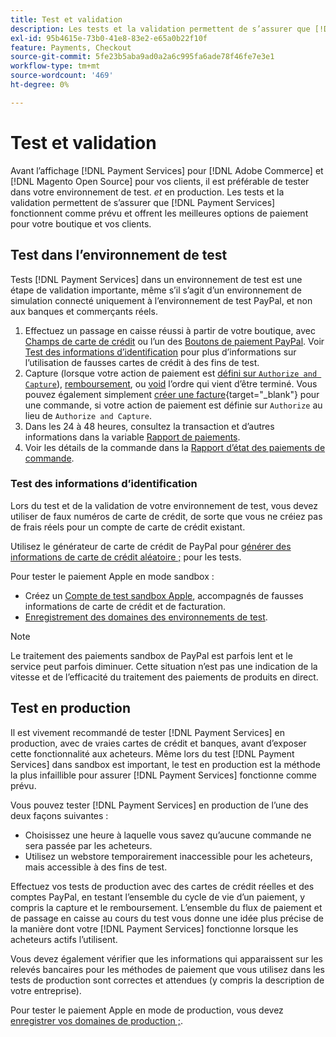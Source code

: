 ```yaml
---
title: Test et validation
description: Les tests et la validation permettent de s’assurer que [!DNL Payment Services] fonctionnent comme prévu et offrent les meilleures options de paiement à vos clients.
exl-id: 95b4615e-73b0-41e8-83e2-e65a0b22f10f
feature: Payments, Checkout
source-git-commit: 5fe23b5aba9ad0a2a6c995fa6ade78f46fe7e3e1
workflow-type: tm+mt
source-wordcount: '469'
ht-degree: 0%

---
```


# Test et validation

Avant l’affichage [!DNL Payment Services] pour [!DNL Adobe Commerce] et [!DNL Magento Open Source] pour vos clients, il est préférable de tester dans votre environnement de test. _et_ en production. Les tests et la validation permettent de s’assurer que [!DNL Payment Services] fonctionnent comme prévu et offrent les meilleures options de paiement pour votre boutique et vos clients.

## Test dans l’environnement de test

Tests [!DNL Payment Services] dans un environnement de test est une étape de validation importante, même s’il s’agit d’un environnement de simulation connecté uniquement à l’environnement de test PayPal, et non aux banques et commerçants réels.

1. Effectuez un passage en caisse réussi à partir de votre boutique, avec [Champs de carte de crédit](payments-options.md#credit-card-fields) ou l’un des [Boutons de paiement PayPal](payments-options.md#paypal-smart-buttons). Voir [Test des informations d’identification](#testing-credentials) pour plus d’informations sur l’utilisation de fausses cartes de crédit à des fins de test.
1. Capture (lorsque votre action de paiement est [défini sur `Authorize and Capture`](onboard.md#set-payment-services-as-payment-method)), [remboursement](refunds.md), ou [void](voids.md) l’ordre qui vient d’être terminé. Vous pouvez également simplement [créer une facture](https://docs.magento.com/user-guide/sales/invoice-create.html){target="_blank"} pour une commande, si votre action de paiement est définie sur `Authorize` au lieu de `Authorize and Capture`.
1. Dans les 24 à 48 heures, consultez la transaction et d’autres informations dans la variable [Rapport de paiements](payouts.md).
1. Voir les détails de la commande dans la [Rapport d’état des paiements de commande](order-payment-status.md).

### Test des informations d’identification

Lors du test et de la validation de votre environnement de test, vous devez utiliser de faux numéros de carte de crédit, de sorte que vous ne créiez pas de frais réels pour un compte de carte de crédit existant.

Utilisez le générateur de carte de crédit de PayPal pour [générer des informations de carte de crédit aléatoire ;](https://www.paypal.com/us/smarthelp/article/where-can-i-find-test-credit-card-numbers-ts2157) pour les tests.

Pour tester le paiement Apple en mode sandbox :

* Créez un [Compte de test sandbox Apple](https://developer.apple.com/apple-pay/sandbox-testing/#create-a-sandbox-tester-account), accompagnés de fausses informations de carte de crédit et de facturation.
* [Enregistrement des domaines des environnements de test](https://developer.paypal.com/docs/checkout/apm/apple-pay/#link-registeryoursandboxdomains).

>[!NOTE]
>
>Le traitement des paiements sandbox de PayPal est parfois lent et le service peut parfois diminuer. Cette situation n’est pas une indication de la vitesse et de l’efficacité du traitement des paiements de produits en direct.

## Test en production

Il est vivement recommandé de tester [!DNL Payment Services] en production, avec de vraies cartes de crédit et banques, avant d’exposer cette fonctionnalité aux acheteurs. Même lors du test [!DNL Payment Services] dans sandbox est important, le test en production est la méthode la plus infaillible pour assurer [!DNL Payment Services] fonctionne comme prévu.

Vous pouvez tester [!DNL Payment Services] en production de l’une des deux façons suivantes :

* Choisissez une heure à laquelle vous savez qu’aucune commande ne sera passée par les acheteurs.
* Utilisez un webstore temporairement inaccessible pour les acheteurs, mais accessible à des fins de test.

Effectuez vos tests de production avec des cartes de crédit réelles et des comptes PayPal, en testant l’ensemble du cycle de vie d’un paiement, y compris la capture et le remboursement. L’ensemble du flux de paiement et de passage en caisse au cours du test vous donne une idée plus précise de la manière dont votre [!DNL Payment Services] fonctionne lorsque les acheteurs actifs l’utilisent.

Vous devez également vérifier que les informations qui apparaissent sur les relevés bancaires pour les méthodes de paiement que vous utilisez dans les tests de production sont correctes et attendues (y compris la description de votre entreprise).

Pour tester le paiement Apple en mode de production, vous devez [enregistrer vos domaines de production ;](https://developer.paypal.com/docs/checkout/apm/apple-pay/#register-your-live-domain).
